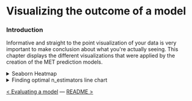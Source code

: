 # Visualizing the outcome of a model

### Introduction

Informative and straight to the point visualization of your data is very important to make conclusion about what you're actually seeing. This chapter displays the different visualizations that were applied by the creation of the MET prediction models.

<details><summary>Seaborn Heatmap</summary>

The Seaborn library was used to create a Heatmap to display correlations between all the features. The use of this heatmap can be found in the [Training a model chapter](training_a_model.md).

This heatmap was used to see which features were low or high correlated to the `mean_met` target value. Looking at the correlations we could already see that `sum_mag_acc` and `mean_speed` were high correlating features and are probably good features the predict the `mean_met` value.
![](../Images/predictive-analysis/heatmap-walking-met.png)

</details>

<details><summary>Finding optimal n_estimators line chart</summary>

The following visualization displays the scores from a certain range. I wanted to find the best amount of iterations for this model. In some cases the `n_estimator` value of 2 gave the best results, this would be unlikely so I decided to start from 10 instead of 1.
At first the amount of iterations was set to 100, but after analysing the results I saw that the scores were going up around the 100 mark. I decided to expand this to 200 to see if it went higher. 

![](../Images/predictive-analysis/optimal_estimators.PNG)

</details>

[< Evaluating a model](evaluating_a_model.md)  — [README >](../README.md)